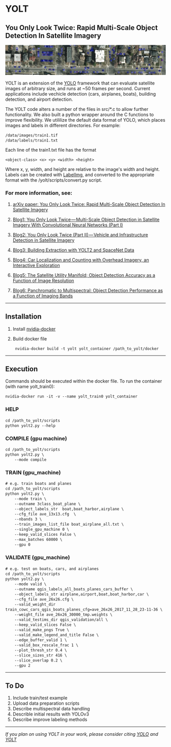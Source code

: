 # YOLT #

## You Only Look Twice: Rapid Multi-Scale Object Detection In Satellite Imagery

![Alt text](/test_images/header.jpg?raw=true "")

YOLT is an extension of the [YOLO](https://pjreddie.com/darknet/yolov2/) framework that can evaluate satellite images of arbitrary size, and runs at ~50 frames per second.  Current applications include vechicle detection (cars, airplanes, boats), building detection, and airport detection.

The YOLT code alters a number of the files in src/*.c to allow further functionality.  We also built a python wrapper around the C functions to improve flexibility.  We utililize the default data format of YOLO, which places images and labels in different directories.  For example: 

    /data/images/train1.tif
    /data/labels/train1.txt

Each line of the train1.txt file has the format

    <object-class> <x> <y> <width> <height>

Where x, y, width, and height are relative to the image's width and height. Labels can be created with [LabelImg](https://github.com/tzutalin/labelImg), and converted to the appropriate format with the /yolt/scripts/convert.py script.  


### For more information, see:

1. [arXiv paper: You Only Look Twice: Rapid Multi-Scale Object Detection In Satellite Imagery](arxiv.org)

2. [Blog1: You Only Look Twice — Multi-Scale Object Detection in Satellite Imagery With Convolutional Neural Networks (Part I)](https://medium.com/the-downlinq/you-only-look-twice-multi-scale-object-detection-in-satellite-imagery-with-convolutional-neural-38dad1cf7571)

3. [Blog2: You Only Look Twice (Part II) — Vehicle and Infrastructure Detection in Satellite Imagery](https://medium.com/the-downlinq/you-only-look-twice-multi-scale-object-detection-in-satellite-imagery-with-convolutional-neural-34f72f659588)

4. [Blog3: Building Extraction with YOLT2 and SpaceNet Data](https://medium.com/the-downlinq/building-extraction-with-yolt2-and-spacenet-data-a926f9ffac4f)

5. [Blog4: Car Localization and Counting with Overhead Imagery, an Interactive Exploration
](https://medium.com/the-downlinq/car-localization-and-counting-with-overhead-imagery-an-interactive-exploration-9d5a029a596b)

6. [Blog5: The Satellite Utility Manifold; Object Detection Accuracy as a Function of Image Resolution
](https://medium.com/the-downlinq/the-satellite-utility-manifold-object-detection-accuracy-as-a-function-of-image-resolution-ebb982310e8c)

7. [Blog6: Panchromatic to Multispectral: Object Detection Performance as a Function of Imaging Bands](https://medium.com/the-downlinq/panchromatic-to-multispectral-object-detection-performance-as-a-function-of-imaging-bands-51ecaaa3dc56)

---

## Installation #

1. Install [nvidia-docker](https://github.com/NVIDIA/nvidia-docker)

2. Build docker file

        nvidia-docker build -t yolt yolt_container /path_to_yolt/docker
    
---

## Execution #

Commands should be executed within the docker file.  To run the container (with name yolt_train0):

    nvidia-docker run -it -v --name yolt_train0 yolt_container


### HELP
    cd /path_to_yolt/scripts
    python yolt2.py --help

### COMPILE (gpu machine)
    cd /path_to_yolt/scripts
    python yolt2.py \
        --mode compile


### TRAIN (gpu_machine)


    # e.g. train boats and planes
    cd /path_to_yolt/scripts
    python yolt2.py \
        --mode train \
        --outname 3class_boat_plane \
        --object_labels_str  boat,boat_harbor,airplane \
        --cfg_file ave_13x13.cfg  \
        --nbands 3 \
        --train_images_list_file boat_airplane_all.txt \
        --single_gpu_machine 0 \
        --keep_valid_slices False \
        --max_batches 60000 \
        --gpu 0

### VALIDATE (gpu_machine)

    # e.g. test on boats, cars, and airplanes
    cd /path_to_yolt/scripts
    python yolt2.py \
        --mode valid \
        --outname qgis_labels_all_boats_planes_cars_buffer \
        --object_labels_str airplane,airport,boat,boat_harbor,car \
        --cfg_file ave_26x26.cfg \
        --valid_weight_dir train_cowc_cars_qgis_boats_planes_cfg=ave_26x26_2017_11_28_23-11-36 \
        --weight_file ave_26x26_30000_tmp.weights \
        --valid_testims_dir qgis_validation/all \
        --keep_valid_slices False \
        --valid_make_pngs True \
        --valid_make_legend_and_title False \
        --edge_buffer_valid 1 \
        --valid_box_rescale_frac 1 \
        --plot_thresh_str 0.4 \
        --slice_sizes_str 416 \
        --slice_overlap 0.2 \
        --gpu 2


---

## To Do #
1. Include train/test example
2. Upload data preparation scripts
3. Describe multispectral data handling
4. Describle initial results with YOLOv3
5. Describe improve labeling methods


---

_If you plan on using YOLT in your work, please consider citing [YOLO](https://arxiv.org/abs/1612.08242) and [YOLT](arxiv.org)_
